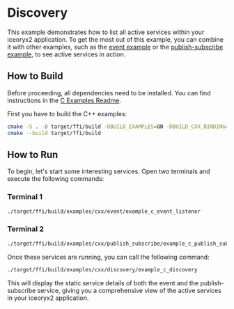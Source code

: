 # Discovery

This example demonstrates how to list all active services within your iceoryx2
application. To get the most out of this example, you can combine it with other
examples, such as the [event example](../event/) or the
[publish-subscribe example](../publish_subscribe/), to see active services in
action.

## How to Build

Before proceeding, all dependencies need to be installed. You can find
instructions in the [C Examples Readme](../README.md).

First you have to build the C++ examples:

```sh
cmake -S . -B target/ffi/build -DBUILD_EXAMPLES=ON -DBUILD_CXX_BINDING=OFF
cmake --build target/ffi/build
```

## How to Run

To begin, let's start some interesting services. Open two terminals and execute
the following commands:

### Terminal 1

```sh
./target/ffi/build/examples/cxx/event/example_c_event_listener
```

### Terminal 2

```sh
./target/ffi/build/examples/cxx/publish_subscribe/example_c_publish_subscribe_subscriber
```

Once these services are running, you can call the following command:

```sh
./target/ffi/build/examples/cxx/discovery/example_c_discovery
```

This will display the static service details of both the event and the
publish-subscribe service, giving you a comprehensive view of the active
services in your iceoryx2 application.
